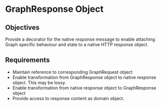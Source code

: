 # GraphResponse Object

## Objectives

Provide a decorator for the native response message to enable attaching Graph specific behaviour and state to a native HTTP response object.

## Requirements

- Maintain reference to corresponding GraphRequest object
- Enable transformation from GraphResponse object to native response object.  This may be lossy.
- Enable transformation from native response object to GraphResponse object
- Provide access to response content as domain object.